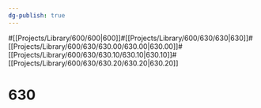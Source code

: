 ```yaml
---
dg-publish: true
---
```

#[[Projects/Library/600/600\|600]]#[[Projects/Library/600/630/630\|630]]#[[Projects/Library/600/630/630.00/630.00\|630.00]]#[[Projects/Library/600/630/630.10/630.10\|630.10]]#[[Projects/Library/600/630/630.20/630.20\|630.20]]

# 630

